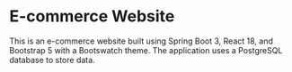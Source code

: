 # E-commerce Website

This is an e-commerce website built using Spring Boot 3, React 18, and Bootstrap 5 with a Bootswatch theme. The application uses a PostgreSQL database to store data.
